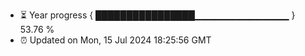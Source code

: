 - ⏳ Year progress { ████████████████▁▁▁▁▁▁▁▁▁▁▁▁▁▁ } 53.76 %
- ⏰ Updated on Mon, 15 Jul 2024 18:25:56 GMT

